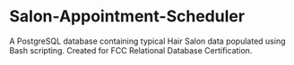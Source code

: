 # Salon-Appointment-Scheduler
A PostgreSQL database containing typical Hair Salon data populated using Bash scripting. Created for FCC Relational Database Certification.
